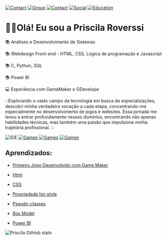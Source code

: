 [![Contact](https://img.shields.io/badge/WhatsApp-25D366?style=for-the-badge&logo=whatsapp&logoColor=white)](https://wa.me/+5519996551364/?)
[![Group](https://img.shields.io/badge/Zoom-2D8CFF?style=for-the-badge&logo=zoom&logoColor=white)](https://us05web.zoom.us/j/6533720954?pwd=D3DmI2Ez3b0ePr6Ao7RecYK2I4EdbQ.1)
[![Contact](https://img.shields.io/badge/Gmail-D14836?style=for-the-badge&logo=gmail&logoColor=white)](https://priscilaroverssi01@gmail.com)
[![Social](https://img.shields.io/badge/LinkedIn-0077B5?style=for-the-badge&logo=linkedin&logoColor=white)](https://www.linkedin.com/in/priscila-roverssi-529756156)
[![Education](https://img.shields.io/badge/Udemy-EC5252?style=for-the-badge&logo=Udemy&logoColor=white)](https://www.udemy.com/user/priscila-roverssi/?key=subscribed_courses&wishlisted_courses=1&subscribed_courses=1)

<h1>🙋‍♀️Olá! Eu sou a Priscila Roverssi</h1>
<p></p>📚 Análises e Desenvolvimento de Sistemas</p>
<p>📚 Webdesign Front-end - HTML, CSS, Lógica de programação e Javascript</p>
<p>📚 C, Python, SQL</p>
<p>📚 Power BI</p>
<p>💻 Experiência com GameMaker e GDevelope</p>

<p>💡Explorando o vasto campo da tecnologia em busca de especializações, descobri minha verdadeira vocação a cada etapa, concentrando-me especialmente no desenvolvimento de jogos e websites.
  Essa jornada me levou a entrar profundamente nesses domínios, encontrando não apenas habilidades técnicas, mas também uma paixão que impulsiona minha trajetória profissional. 💡</p>

![IDE](https://img.shields.io/badge/Visual_Studio_Code-0078D4?style=for-the-badge&logo=visual%20studio%20code&logoColor=white)
[![Games](https://img.shields.io/badge/Steam-000000?style=for-the-badge&logo=steam&logoColor=white)](https://steamcommunity.com/profiles/76561199581582352/)
[![Games](https://img.shields.io/badge/PlayStation-003791?style=for-the-badge&logo=playstation&logoColor=white)](https://library.playstation.com/recently-played)
[![Games](https://img.shields.io/badge/website-000000?style=for-the-badge&logo=About.me&logoColor=white)](https://gx.games/studios/112c2972-0263-4f57-8e71-db3144550605/)

<h2>Aprendizados:</h2>

<ul>
<li><p><a href="https://www.linkedin.com/posts/priscila-roverssi-529756156_desenvolvimentodegames-gamemaker-jogos2d-activity-7134351345137926144-JAQB?utm_source=share&utm_medium=member_desktop">Primeiro Jogo Desenvolvido com Game Maker</a></p></li>
<li><p><a href="https://www.linkedin.com/posts/priscila-roverssi-529756156_nos-primeiros-passos-em-html-hypertext-activity-7134914703817883650-_Q16?utm_source=share&utm_medium=member_desktop">Html</a></p></li>
<li><p><a href="https://www.linkedin.com/posts/priscila-roverssi-529756156_estudar-sobre-css-cascading-style-sheets-activity-7136048646038446080-EtUU?utm_source=share&utm_medium=member_desktop">CSS</a></p></li>
<li><p><a href="https://www.linkedin.com/posts/priscila-roverssi-529756156_a-propriedade-list-style-%C3%A9-usada-em-css-para-activity-7140727376665124864-ekwu?utm_source=share&utm_medium=member_desktop"> Propriedade list-style</a></p></li>
<li><p><a href="https://www.linkedin.com/posts/priscila-roverssi-529756156_pseudo-classes-s%C3%A3o-seletores-especiais-em-activity-7140739378011684864-Rg5R?utm_source=share&utm_medium=member_desktop">Pseudo-classes</a></p></li>
<li><p><a href="https://www.linkedin.com/posts/priscila-roverssi-529756156_cada-novo-aprendizado-%C3%A9-uma-jornada-que-amplia-activity-7140740521026633729-mBvr?utm_source=share&utm_medium=member_desktop">Box Model</a></p></li>
<li><p><a href="https://www.linkedin.com/posts/priscila-roverssi-529756156_explorar-o-power-bi-%C3%A9-uma-experi%C3%AAncia-verdadeiramente-activity-7143627849478971393-LsAw utm_source=share&utm_medium=member_desktop">Power BI</a></p></li>
</ul>

![Priscila GitHub stats](https://github-readme-stats.vercel.app/api?username=priscilaroverssi&show_icons=true&theme=transparent)
